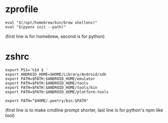 # zprofile
```
eval "$(/opt/homebrew/bin/brew shellenv)"
eval "$(pyenv init --path)"
```
(first line is for homebrew, second is for python)

# zshrc
```
export PS1='%1d $ '
export ANDROID_HOME=$HOME/Library/Android/sdk
export PATH=$PATH:$ANDROID_HOME/emulator
export PATH=$PATH:$ANDROID_HOME/tools
export PATH=$PATH:$ANDROID_HOME/tools/bin
export PATH=$PATH:$ANDROID_HOME/platform-tools

export PATH="$HOME/.poetry/bin:$PATH"
```

(first line is to make cmdline prompt shorter, last line is for python's npm like tool)
